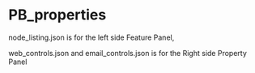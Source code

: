 # PB_properties
node_listing.json is for the left side Feature Panel, 

web_controls.json and email_controls.json is for the Right side Property Panel
